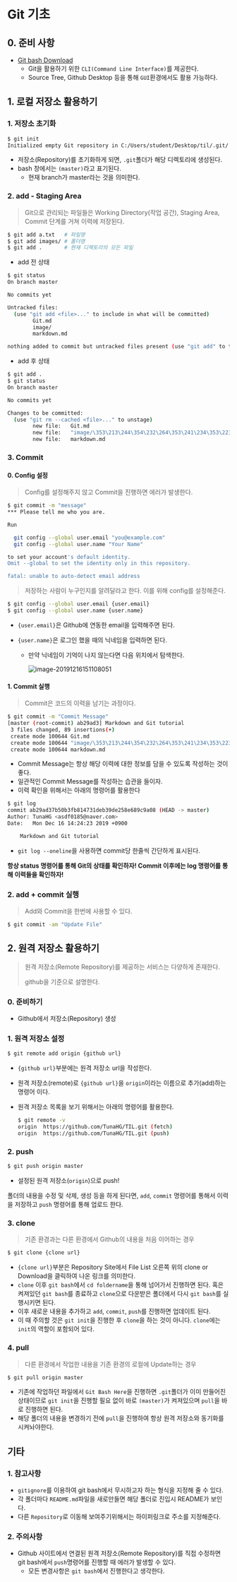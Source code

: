 # Git 기초

## 0. 준비 사항

* [Git bash Download](https://gitforwindows.org/)
  * Git을 활용하기 위한 `CLI(Command Line Interface)`를 제공한다.
  * Source Tree, Github Desktop 등을 통해 `GUI`환경에서도 활용 가능하다.

## 1. 로컬 저장소 활용하기

### 1. 저장소 초기화

```bash
$ git init
Initialized empty Git repository in C:/Users/student/Desktop/til/.git/
```

* 저장소(Repository)를 초기화하게 되면, `.git`폴더가 해당 디렉토리에 생성된다.
* bash 창에서는 `(master)`라고 표기된다.
  * 현재 branch가 master라는 것을 의미한다.

### 2. add - Staging Area

> Git으로 관리되는 파일들은 Working Directory(작업 공간), Staging Area, Commit 단계를 거쳐 이력에 저장된다.

```bash
$ git add a.txt   # 파일명
$ git add images/ # 폴더명
$ git add .       # 현재 디렉토리의 모든 파일
```

*  add 전 상태

```bash
$ git status
On branch master

No commits yet

Untracked files:
  (use "git add <file>..." to include in what will be committed)
        Git.md
        image/
        markdown.md

nothing added to commit but untracked files present (use "git add" to track)
```

* add 후 상태

```bash
$ git add .
$ git status
On branch master

No commits yet

Changes to be committed:
  (use "git rm --cached <file>..." to unstage)
        new file:   Git.md
        new file:   "image/\353\213\244\354\232\264\353\241\234\353\223\234.png"
        new file:   markdown.md
```

### 3. Commit

#### 0. Config 설정

> Config를 설정해주지 않고 Commit을 진행하면 에러가 발생한다.

```bash
$ git commit -m "message"
*** Please tell me who you are.

Run

  git config --global user.email "you@example.com"
  git config --global user.name "Your Name"

to set your account's default identity.
Omit --global to set the identity only in this repository.

fatal: unable to auto-detect email address
```

> 저장하는 사람이 누구인지를 알려달라고 한다. 이를 위해 config를 설정해준다.

```bash
$ git config --global user.email {user.email}
$ git config --global user.name {user.name}
```

* `{user.email}`은 Github에 연동한 email을 입력해주면 된다.

* `{user.name}`은 로그인 했을 때의 닉네임을 입력하면 된다.

  * 만약 닉네임이 기억이 나지 않는다면 다음 위치에서 탐색한다.

    ![image-20191216151108051](image/image-20191216151108051.png)

#### 1. Commit 실행

> Commit은 코드의 이력을 남기는 과정이다.

```bash
$ git commit -m "Commit Message"
[master (root-commit) ab29ad3] Markdown and Git tutorial
 3 files changed, 89 insertions(+)
 create mode 100644 Git.md
 create mode 100644 "image/\353\213\244\354\232\264\353\241\234\353\223\234.png"
 create mode 100644 markdown.md
```

* Commit Message는 항상 해당 이력에 대한 정보를 담을 수 있도록 작성하는 것이 좋다.
* 일관적인 Commit Message를 작성하는 습관을 들이자.
* 이력 확인을 위해서는 아래의 명령어를 활용한다

```bash
$ git log
commit ab29ad37b50b3fb814731deb39de258e689c9a08 (HEAD -> master)
Author: TunaHG <asdf0185@naver.com>
Date:   Mon Dec 16 14:24:23 2019 +0900

    Markdown and Git tutorial
```

* `git log --oneline`을 사용하면 commit당 한줄씩 간단하게 표시된다.

**항상 status 명령어를 통해 Git의 상태를 확인하자! Commit 이후에는 log 명령어를 통해 이력들을 확인하자!**

### 2. add + commit 실행

> Add와 Commit을 한번에 사용할 수 있다.

```bash
$ git commit -am "Update File" 
```

## 2. 원격 저장소 활용하기

> 원격 저장소(Remote Repository)를 제공하는 서비스는 다양하게 존재한다.
>
> github을 기준으로 설명한다.

### 0. 준비하기

* Github에서 저장소(Repository) 생성

### 1. 원격 저장소 설정

```bash
$ git remote add origin {github url}
```

* `{github url}`부분에는 원격 저장소 url을 작성한다.

* 원격 저장소(remote)로 `{github url}`을 `origin`이라는 이름으로 추가(add)하는 명령어 이다.

* 원격 저장소 목록을 보기 위해서는 아래의 명령어를 활용한다.

  ```bash
  $ git remote -v
  origin  https://github.com/TunaHG/TIL.git (fetch)
  origin  https://github.com/TunaHG/TIL.git (push)
  ```

### 2. push

```bash
$ git push origin master
```

* 설정된 원격 저장소(`origin`)으로 push!

폴더의 내용을 수정 및 삭제, 생성 등을 하게 된다면, `add`, `commit` 명령어를 통해서 이력을 저장하고 `push` 명령어를 통해 업로드 한다.

### 3. clone

> 기존 환경과는 다른 환경에서 Github의 내용을 처음 이어하는 경우

```bash
$ git clone {clone url}
```

* `{clone url}`부분은 Repository Site에서 File List 오른쪽 위의 clone or Download을 클릭하여 나온 링크를 의미한다.
* `clone` 이후 `git bash`에서 `cd foldername`을 통해 넘어가서 진행하면 된다. 혹은 켜져있던 `git bash`를 종료하고 `clone`으로 다운받은 폴더에서 다시 `git bash`를 실행시키면 된다.
* 이후 새로운 내용을 추가하고 `add`, `commit`, `push`를 진행하면 업데이트 된다.
* 이 때 주의할 것은 `git init`을 진행한 후 `clone`을 하는 것이 아니다. `clone`에는 `init`의 역할이 포함되어 있다.

### 4. pull

>다른 환경에서 작업한 내용을 기존 환경의 로컬에 Update하는 경우

```bash
$ git pull origin master
```

* 기존에 작업하던 파일에서 `Git Bash Here`을 진행하면 `.git`폴더가 이미 만들어진 상태이므로 `git init`을 진행할 필요 없이 바로 `(master)`가 켜져있으며 `pull`을 바로 진행하면 된다.
* 해당 폴더의 내용을 변경하기 전에 `pull`을 진행하여 항상 원격 저장소와 동기화를 시켜놔야한다.

## 기타

### 1. 참고사항

* `gitignore`를 이용하여 git bash에서 무시하고자 하는 형식을 지정해 줄 수 있다.
* 각 폴더마다 `README.md`파일을 새로만들면 해당 폴더로 진입시 README가 보인다.
* 다른 `Repository`로 이동해 보여주기위해서는 하이퍼링크로 주소를 지정해준다.

### 2. 주의사항

* Github 사이트에서 연결된 원격 저장소(Remote Repository)를 직접 수정하면 git bash에서 `push`명령어를 진행할 때 에러가 발생할 수 있다.
  * 모든 변경사항은 `git bash`에서 진행한다고 생각한다.